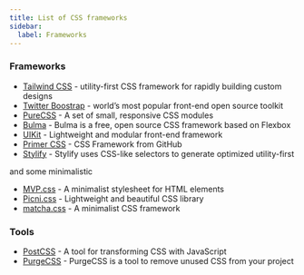 ```yaml
---
title: List of CSS frameworks
sidebar:
  label: Frameworks
---
```


### Frameworks

- [Tailwind CSS](https://tailwindcss.com/) - utility-first CSS framework for rapidly building custom designs
- [Twitter Boostrap](https://getbootstrap.com/) - world’s most popular front-end open source toolkit
- [PureCSS](https://purecss.io/) - A set of small, responsive CSS modules
- [Bulma](https://bulma.io/) - Bulma is a free, open source CSS framework based on Flexbox
- [UIKit](https://getuikit.com/) - Lightweight and modular front-end framework
- [Primer CSS](https://primer.style/css/) - CSS Framework from GitHub
- [Stylify](https://stylifycss.com/) - Stylify uses CSS-like selectors to generate optimized utility-first

and some minimalistic

- [MVP.css](https://andybrewer.github.io/mvp/) - A minimalist stylesheet for HTML elements
- [Picni.css](https://picnicss.com/) - Lightweight and beautiful CSS library
- [matcha.css](https://matcha.mizu.sh/) - A minimalist CSS framework

### Tools

- [PostCSS](https://postcss.org/) - A tool for transforming CSS with JavaScript
- [PurgeCSS](https://purgecss.com/) - PurgeCSS is a tool to remove unused CSS from your project
